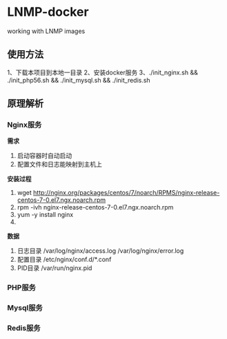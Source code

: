 # LNMP-docker
working with LNMP images

## 使用方法
1、下载本项目到本地一目录
2、安装docker服务
3、./init_nginx.sh &&
   ./init_php56.sh &&
   ./init_mysql.sh &&
   ./init_redis.sh


## 原理解析

### Nginx服务
**需求**
1. 启动容器时自动启动
2. 配置文件和日志能映射到主机上

**安装过程**
1. wget  http://nginx.org/packages/centos/7/noarch/RPMS/nginx-release-centos-7-0.el7.ngx.noarch.rpm
2. rpm -ivh nginx-release-centos-7-0.el7.ngx.noarch.rpm
3. yum -y install nginx
4. 

**数据**
1. 日志目录
/var/log/nginx/access.log
/var/log/nginx/error.log
2. 配置目录
/etc/nginx/conf.d/\*.conf
3. PID目录
/var/run/nginx.pid

### PHP服务

### Mysql服务

### Redis服务
